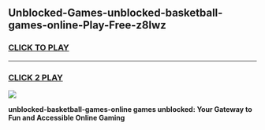 
## Unblocked-Games-unblocked-basketball-games-online-Play-Free-z8lwz
<h3>
<a href="https://premium76.site?title=unblocked-basketball-games-online&ref=15A">CLICK TO PLAY</a></h3>
<hr>

<h3>
<a href="https://premium76.site?title=unblocked-basketball-games-online&ref=15A">CLICK 2 PLAY</a>
  
</h3>

<a href="https://premium76.site?title=unblocked-basketball-games-online&ref=15A"><img src="https://clearcache.store/games.png"></a>


**unblocked-basketball-games-online games unblocked: Your Gateway to Fun and Accessible Online Gaming**
